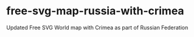 # free-svg-map-russia-with-crimea
Updated Free SVG World map with Crimea as part of Russian Federation
